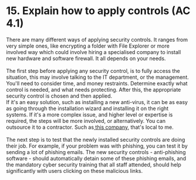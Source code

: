 # 15. Explain how to apply controls (AC 4.1)

There are many different ways of applying security controls. It ranges from very simple ones, like encrypting a folder with File Explorer or more involved way which could involve hiring a specialised company to install new hardware and software firewall. It all depends on your needs. \
\
The first step before applying any security control, is to fully access the situation, this may involve talking to the IT department, or the management. You'll need to consider time, and money restraints. Determine exactly what control is needed, and what needs protecting.  After this, the appropriate security control is chosen and then applied.\
If it's an easy solution, such as installing a new anti-virus, it can be as easy as going through the installation wizard and installing it on the right systems. If it's a more complex issue, and higher level or expertise is required, the steps will be more involved, or alternatively. You can outsource it to a contractor. Such as[ this company,](https://www.techshire.co.uk/services/cyber-essentials-and-plus/) that's local to me.\
\
The next step is to test that the newly installed security controls are doing their job. For example, if your problem was with phishing, you can test it by sending a lot of phishing emails. The new security controls - anti-phishing software - should automatically detain some of these phishing emails, and the mandatory cyber security training that all staff attended, should help significantly with users clicking on these malicious links.
